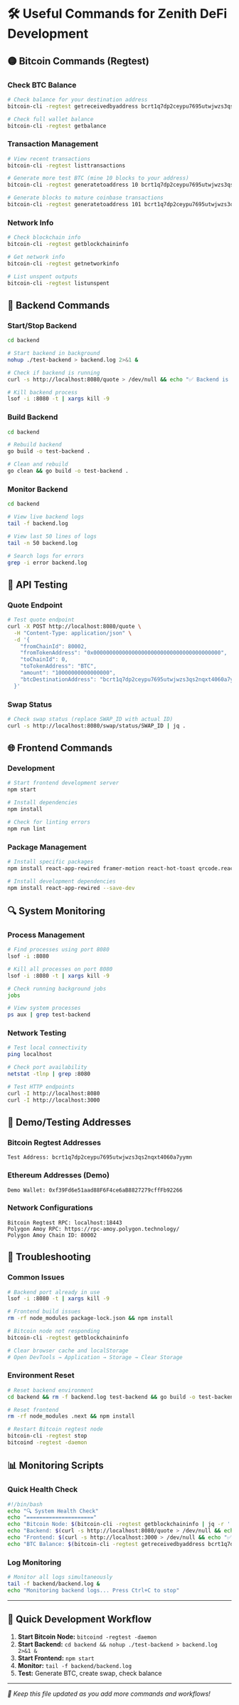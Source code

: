 # 🛠️ Useful Commands for Zenith DeFi Development

## 🟡 Bitcoin Commands (Regtest)

### Check BTC Balance
```bash
# Check balance for your destination address
bitcoin-cli -regtest getreceivedbyaddress bcrt1q7dp2ceypu7695utwjwzs3qs2nqxt4060a7yymn

# Check full wallet balance
bitcoin-cli -regtest getbalance
```

### Transaction Management
```bash
# View recent transactions
bitcoin-cli -regtest listtransactions

# Generate more test BTC (mine 10 blocks to your address)
bitcoin-cli -regtest generatetoaddress 10 bcrt1q7dp2ceypu7695utwjwzs3qs2nqxt4060a7yymn

# Generate blocks to mature coinbase transactions
bitcoin-cli -regtest generatetoaddress 101 bcrt1q7dp2ceypu7695utwjwzs3qs2nqxt4060a7yymn
```

### Network Info
```bash
# Check blockchain info
bitcoin-cli -regtest getblockchaininfo

# Get network info
bitcoin-cli -regtest getnetworkinfo

# List unspent outputs
bitcoin-cli -regtest listunspent
```

## 🔧 Backend Commands

### Start/Stop Backend
```bash
cd backend

# Start backend in background
nohup ./test-backend > backend.log 2>&1 &

# Check if backend is running
curl -s http://localhost:8080/quote > /dev/null && echo "✅ Backend is responding!" || echo "❌ Backend not responding"

# Kill backend process
lsof -i :8080 -t | xargs kill -9
```

### Build Backend
```bash
cd backend

# Rebuild backend
go build -o test-backend .

# Clean and rebuild
go clean && go build -o test-backend .
```

### Monitor Backend
```bash
cd backend

# View live backend logs
tail -f backend.log

# View last 50 lines of logs
tail -n 50 backend.log

# Search logs for errors
grep -i error backend.log
```

## 📡 API Testing

### Quote Endpoint
```bash
# Test quote endpoint
curl -X POST http://localhost:8080/quote \
  -H "Content-Type: application/json" \
  -d '{
    "fromChainId": 80002,
    "fromTokenAddress": "0x0000000000000000000000000000000000000000",
    "toChainId": 0,
    "toTokenAddress": "BTC",
    "amount": "10000000000000000",
    "btcDestinationAddress": "bcrt1q7dp2ceypu7695utwjwzs3qs2nqxt4060a7yymn"
  }'
```

### Swap Status
```bash
# Check swap status (replace SWAP_ID with actual ID)
curl -s http://localhost:8080/swap/status/SWAP_ID | jq .
```

## 🌐 Frontend Commands

### Development
```bash
# Start frontend development server
npm start

# Install dependencies
npm install

# Check for linting errors
npm run lint
```

### Package Management
```bash
# Install specific packages
npm install react-app-rewired framer-motion react-hot-toast qrcode.react --save

# Install development dependencies
npm install react-app-rewired --save-dev
```

## 🔍 System Monitoring

### Process Management
```bash
# Find processes using port 8080
lsof -i :8080

# Kill all processes on port 8080
lsof -i :8080 -t | xargs kill -9

# Check running background jobs
jobs

# View system processes
ps aux | grep test-backend
```

### Network Testing
```bash
# Test local connectivity
ping localhost

# Check port availability
netstat -tlnp | grep :8080

# Test HTTP endpoints
curl -I http://localhost:8080
curl -I http://localhost:3000
```

## 🧪 Demo/Testing Addresses

### Bitcoin Regtest Addresses
```
Test Address: bcrt1q7dp2ceypu7695utwjwzs3qs2nqxt4060a7yymn
```

### Ethereum Addresses (Demo)
```
Demo Wallet: 0xf39Fd6e51aad88F6F4ce6aB8827279cffFb92266
```

### Network Configurations
```
Bitcoin Regtest RPC: localhost:18443
Polygon Amoy RPC: https://rpc-amoy.polygon.technology/
Polygon Amoy Chain ID: 80002
```

## 🚨 Troubleshooting

### Common Issues
```bash
# Backend port already in use
lsof -i :8080 -t | xargs kill -9

# Frontend build issues
rm -rf node_modules package-lock.json && npm install

# Bitcoin node not responding
bitcoin-cli -regtest getblockchaininfo

# Clear browser cache and localStorage
# Open DevTools → Application → Storage → Clear Storage
```

### Environment Reset
```bash
# Reset backend environment
cd backend && rm -f backend.log test-backend && go build -o test-backend .

# Reset frontend
rm -rf node_modules .next && npm install

# Restart Bitcoin regtest node
bitcoin-cli -regtest stop
bitcoind -regtest -daemon
```

## 📊 Monitoring Scripts

### Quick Health Check
```bash
#!/bin/bash
echo "🔍 System Health Check"
echo "====================="
echo "Bitcoin Node: $(bitcoin-cli -regtest getblockchaininfo | jq -r '.chain // "❌ Not running"')"
echo "Backend: $(curl -s http://localhost:8080/quote > /dev/null && echo "✅ Running" || echo "❌ Not running")"
echo "Frontend: $(curl -s http://localhost:3000 > /dev/null && echo "✅ Running" || echo "❌ Not running")"
echo "BTC Balance: $(bitcoin-cli -regtest getreceivedbyaddress bcrt1q7dp2ceypu7695utwjwzs3qs2nqxt4060a7yymn) BTC"
```

### Log Monitoring
```bash
# Monitor all logs simultaneously
tail -f backend/backend.log & 
echo "Monitoring backend logs... Press Ctrl+C to stop"
```

---

## 🎯 Quick Development Workflow

1. **Start Bitcoin Node:** `bitcoind -regtest -daemon`
2. **Start Backend:** `cd backend && nohup ./test-backend > backend.log 2>&1 &`
3. **Start Frontend:** `npm start`
4. **Monitor:** `tail -f backend/backend.log`
5. **Test:** Generate BTC, create swap, check balance

---

*📝 Keep this file updated as you add more commands and workflows!*